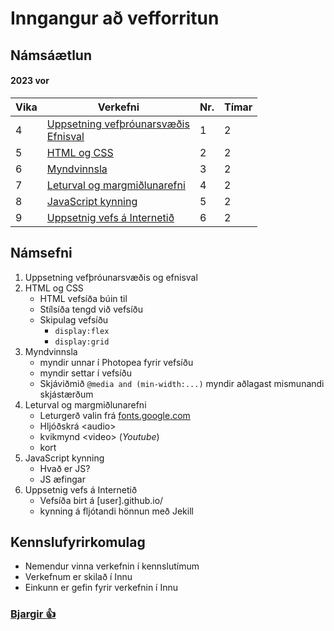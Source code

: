 # Inngangur að vefforritun

## Námsáætlun

#### 2023 vor

| Vika  | Verkefni  | Nr. | Tímar | 
|---|---|---|---|
| 4 | [Uppsetning vefþróunarsvæðis<br>Efnisval](https://github.com/Grunnskoli/Namsefni/tree/main/)  | 1 | 2 |
| 5 | [HTML og CSS](https://github.com/Grunnskoli/Namsefni/tree/main/V-2)  | 2 | 2 |
| 6 | [Myndvinnsla](https://github.com/Grunnskoli/Namsefni/tree/main/V-3) | 3 | 2 |
| 7 | [Leturval og margmiðlunarefni](https://github.com/Grunnskoli/Namsefni/tree/main/V-4) | 4 | 2 |
| 8 | [JavaScript kynning](https://github.com/Grunnskoli/Namsefni/tree/main/V-5) | 5 | 2 |
| 9 | [Uppsetnig vefs á Internetið](https://github.com/Grunnskoli/Namsefni/tree/main/V-6) | 6 | 2 |

## Námsefni

1. Uppsetning vefþróunarsvæðis og efnisval
2. HTML og CSS
   * HTML vefsíða búin til
   * Stílsíða tengd við vefsíðu
   * Skipulag vefsíðu 
     * ```display:flex```
     * ```display:grid``` 
3. Myndvinnsla
   * myndir unnar í Photopea fyrir vefsíðu
   * myndir settar í vefsíðu
   * Skjáviðmið ```@media and (min-width:...)```  myndir aðlagast mismunandi skjástærðum
4. Leturval og margmiðlunarefni
   * Leturgerð valin frá [fonts.google.com](https://fonts.google.com/)
   * Hljóðskrá &lt;audio&gt; 
   * kvikmynd &lt;video&gt; (_Youtube_)
   * kort
5. JavaScript kynning
    * Hvað er JS?
    * JS æfingar
6. Uppsetnig vefs á Internetið
   * Vefsíða birt á [user].github.io/
   * kynning á fljótandi hönnun með Jekill


## Kennslufyrirkomulag

* Nemendur vinna verkefnin í kennslutímum
* Verkefnum er skilað í Innu 
* Einkunn er gefin fyrir verkefnin í Innu


###  [Bjargir 👍](https://github.com/Grunnskoli/Namsefni/wiki)


<!--


#### 🧙💻 [Verkefni, námsefni og sýnidæmi](https://github.com/vefumsjon/namsefni/)

#### 🌈 Verkefnaskil: [Github.com/22VG](https://github.com/22vg)

#### 🙋‍♀️ Stundatalfan er í [Innu](https://r.inna.is/) og einkunnir birtast þar.
-->


